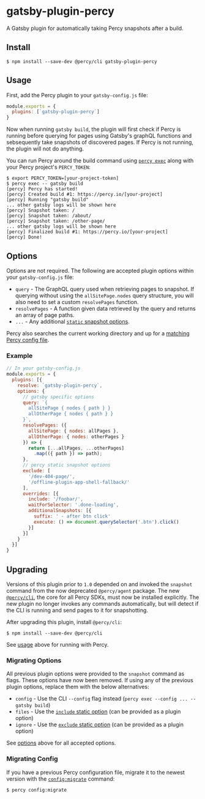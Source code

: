 # gatsby-plugin-percy

A Gatsby plugin for automatically taking Percy snapshots after a build.

## Install

```session
$ npm install --save-dev @percy/cli gatsby-plugin-percy
```

## Usage

First, add the Percy plugin to your `gatsby-config.js` file:

```javascript
module.exports = {
  plugins: [`gatsby-plugin-percy`]
}
```

Now when running `gatsby build`, the plugin will first check if Percy is running before querying for
pages using Gatsby's graphQL functions and sebsequently take snapshots of discovered pages. If Percy
is not running, the plugin will not do anything.

You can run Percy around the build command using [`percy
exec`](https://github.com/percy/cli/tree/master/packages/cli-exec#percy-exec) along with your Percy
project's `PERCY_TOKEN`:

```sh-session
$ export PERCY_TOKEN=[your-project-token]
$ percy exec -- gatsby build
[percy] Percy has started!
[percy] Created build #1: https://percy.io/[your-project]
[percy] Running "gatsby build"
... other gatsby logs will be shown here
[percy] Snapshot taken: /
[percy] Snapshot taken: /about/
[percy] Snapshot taken: /other-page/
... other gatsby logs will be shown here
[percy] Finalized build #1: https://percy.io/[your-project]
[percy] Done!
```

## Options

Options are not required. The following are accepted plugin options within your `gatsby-config.js` file:

- `query` - The GraphQL query used when retrieving pages to snapshot. If querying without using the
  `allSitePage.nodes` query structure, you will also need to set a custom `resolvePages` function.
- `resolvePages` - A function given data retrieved by the query and returns an array of page paths.
- `...` - Any additional [`static` snapshot
  options](https://docs.percy.io/docs/cli-snapshot#static-options).

Percy also searches the current working directory and up for a [matching Percy config
file](https://docs.percy.io/docs/cli-configuration#files).

### Example

```javascript
// In your gatsby-config.js
module.exports = {
  plugins: [{
    resolve: `gatsby-plugin-percy`,
    options: {
      // gatsby specific options
      query: `{
        allSitePage { nodes { path } }
        allOtherPage { nodes { path } }
      }`,
      resolvePages: ({
        allSitePage: { nodes: allPages },
        allOtherPage: { nodes: otherPages }
      }) => {
        return [...allPages, ...otherPages]
          .map(({ path }) => path);
      },
      // percy static snapshot options
      exclude: [
        '/dev-404-page/',
        '/offline-plugin-app-shell-fallback/'
      ],
      overrides: [{
        include: '/foobar/',
        waitForSelector: '.done-loading',
        additionalSnapshots: [{
          suffix: ' - after btn click'
          execute: () => document.querySelector('.btn').click()
        }]
      }]
    }
  }]
}
```

## Upgrading

Versions of this plugin prior to `1.0` depended on and invoked the `snapshot` command from the now
deprecated `@percy/agent` package. The new [`@percy/cli`](https://github.com/percy/cli), the core
for all Percy SDKs, must now be installed explicitly. The new plugin no longer invokes any commands
automatically, but will detect if the CLI is running and send pages to it for snapshotting.

After upgrading this plugin, install `@percy/cli`:

``` sh-session
$ npm install --save-dev @percy/cli
```
See [usage](#usage) above for running with Percy.

### Migrating Options

All previous plugin options were provided to the `snapshot` command as flags. These options have now
been removed. If using any of the previous plugin options, replace them with the below alternatives:

- `config` - Use the CLI `--config` flag instead (`percy exec --config ... -- gatsby build`)
- `files` - Use the [`include` static option](https://docs.percy.io/docs/cli-snapshot#static-options)
  (can be provided as a plugin option)
- `ignore` - Use the [`exclude` static option](https://docs.percy.io/docs/cli-snapshot#static-options)
  (can be provided as a plugin option)

See [options](#options) above for all accepted options.

### Migrating Config

If you have a previous Percy configuration file, migrate it to the newest version with the
[`config:migrate`](https://github.com/percy/cli/tree/master/packages/cli-config#percy-configmigrate-filepath-output) command:

```sh-session
$ percy config:migrate
```
